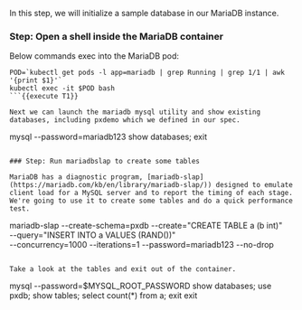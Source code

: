 In this step, we will initialize a sample database in our MariaDB instance.

### Step: Open a shell inside the MariaDB container

Below commands exec into the MariaDB pod:

```
POD=`kubectl get pods -l app=mariadb | grep Running | grep 1/1 | awk '{print $1}'`
kubectl exec -it $POD bash
```{{execute T1}}

Next we can launch the mariadb mysql utility and show existing databases, including pxdemo which we defined in our spec.
```
mysql --password=mariadb123
show databases;
exit
```{{execute T1}}

### Step: Run mariadbslap to create some tables

MariaDB has a diagnostic program, [mariadb-slap](https://mariadb.com/kb/en/library/mariadb-slap/)) designed to emulate client load for a MySQL server and to report the timing of each stage. We're going to use it to create some tables and do a quick performance test.
```
mariadb-slap --create-schema=pxdb --create="CREATE TABLE a (b int)" \
--query="INSERT INTO a VALUES (RAND())" \
--concurrency=1000 --iterations=1 --password=mariadb123 --no-drop
```{{execute T1}}

Take a look at the tables and exit out of the container.
```
mysql --password=$MYSQL_ROOT_PASSWORD
show databases;
use pxdb;
show tables;
select count(*) from a;
exit
exit
```{{execute T1}}

